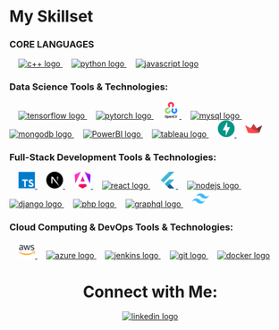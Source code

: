 
# My Skillset
### CORE LANGUAGES 
<div align="left">
  <img width="12" />
  <a href="https://isocpp.org/" target="_blank">
  <img src="https://cdn.jsdelivr.net/gh/devicons/devicon@latest/icons/cplusplus/cplusplus-original.svg" height="30" alt="c++ logo" />
  </a>
  <img width="12" />
  <a href="https://www.python.org/" target="_blank">
    <img src="https://cdn.jsdelivr.net/gh/devicons/devicon/icons/python/python-original.svg" height="30" alt="python logo" />
  </a>
   <img width="12" />
  <a href="https://developer.mozilla.org/en-US/docs/Web/JavaScript" target="_blank">
    <img src="https://cdn.jsdelivr.net/gh/devicons/devicon/icons/javascript/javascript-original.svg" height="30" alt="javascript logo" />
  </a>
  
    
### Data Science Tools & Technologies:
<div align="left">
  
  <img width="12" />
  <a href="https://www.tensorflow.org/" target="_blank">
    <img src="https://cdn.jsdelivr.net/gh/devicons/devicon/icons/tensorflow/tensorflow-original.svg" height="30" alt="tensorflow logo" />
  </a>
  <img width="12" />
  <a href="https://pytorch.org/" target="_blank">
    <img src="https://cdn.jsdelivr.net/gh/devicons/devicon/icons/pytorch/pytorch-original.svg" height="30" alt="pytorch logo" />
  </a>
    <img width="12" />
  <a href="https://opencv.org/" target="_blank">
    <img src="https://github.com/devicons/devicon/blob/v2.16.0/icons/opencv/opencv-original-wordmark.svg" height="30" alt="opencv logo" />
  </a>
  <img width="12" />
  <a href="https://www.mysql.com/" target="_blank">
    <img src="https://cdn.jsdelivr.net/gh/devicons/devicon/icons/mysql/mysql-original.svg" height="30" alt="mysql logo" />
  </a>
  <img width="12" />
  <a href="https://www.mongodb.com/" target="_blank">
    <img src="https://cdn.jsdelivr.net/gh/devicons/devicon/icons/mongodb/mongodb-original.svg" height="30" alt="mongodb logo" />
  </a>
  <img width="12" />
  <a href="https://www.microsoft.com/en-us/power-platform/products/power-bi" target="_blank">
    <img src="https://upload.wikimedia.org/wikipedia/commons/c/cf/New_Power_BI_Logo.svg" height="30" alt="PowerBI logo" />
  </a>
   <img width="12" />
  <a href="https://www.tableau.com/" target="_blank">
    <img src="https://cdn.worldvectorlogo.com/logos/tableau-software.svg" height="30" alt="tableau logo" />
  </a>
   <img width="12" />
  <a href="https://fastapi.tiangolo.com/" target="_blank">
    <img src="https://github.com/devicons/devicon/blob/master/icons/fastapi/fastapi-original.svg" height="30" alt="FastAPI logo" />
  </a>
   <img width="12" />
  <a href="https://streamlit.io/" target="_blank">
    <img src="https://github.com/devicons/devicon/blob/master/icons/streamlit/streamlit-original.svg" height="30" alt="streamlit logo" />
  </a>
</div>

### Full-Stack Development Tools & Technologies:
<div align="left">
  <img width="12" />
  <a href="https://www.typescriptlang.org/" target="_blank">
    <img src="https://github.com/devicons/devicon/blob/master/icons/typescript/typescript-original.svg" height="30" alt="typescript logo" />
  </a>
  <img width="12" />
  <a href="https://nextjs.org/" target="_blank">
    <img src="https://github.com/devicons/devicon/blob/master/icons/nextjs/nextjs-original.svg" height="30" alt="Nextjs logo" />
  </a>
  <img width="12" />
  <a href="https://v17.angular.io/guide/what-is-angular" target="_blank">
    <img src="https://github.com/devicons/devicon/blob/master/icons/angular/angular-original.svg" height="30" alt="angular logo" />
  </a>
  <img width="12" />
  <a href="https://reactjs.org/" target="_blank">
    <img src="https://cdn.jsdelivr.net/gh/devicons/devicon/icons/react/react-original.svg" height="30" alt="react logo" />
  </a>
   <img width="12" />
  <a href="https://flutter.dev">
  <img src="https://github.com/devicons/devicon/blob/master/icons/flutter/flutter-original.svg" height="30" alt="flutterlogo" />
  </a>
  <img width="12" />
  <a href="https://nodejs.org/" target="_blank">
    <img src="https://cdn.jsdelivr.net/gh/devicons/devicon/icons/nodejs/nodejs-original.svg" height="30" alt="nodejs logo" />
  </a>
  <img width="12" />
  <a href="https://www.djangoproject.com/" target="_blank">
    <img src="https://cdn.jsdelivr.net/gh/devicons/devicon@latest/icons/django/django-plain.svg" height="30" alt="django logo" />
  </a>
  <img width="12" />
  <a href="https://www.php.net/" target="_blank">
    <img src="https://cdn.jsdelivr.net/gh/devicons/devicon/icons/php/php-original.svg" height="30" alt="php logo" />
  </a>
  <img width="12" />
  <a href="https://graphql.org/">
  <img src="https://cdn.jsdelivr.net/gh/devicons/devicon@latest/icons/graphql/graphql-plain.svg" height="30" alt="graphql logo" />
  </a>   
  <img width="12" />
  <a href="https://tailwindcss.com">
  <img src="https://github.com/devicons/devicon/blob/master/icons/tailwindcss/tailwindcss-original.svg" height="30" alt="tailwindlogo" />
  </a>   
</div>

### Cloud Computing & DevOps Tools & Technologies:
<div align="left">
  <img width="12" />
  <a href="https://aws.amazon.com/" target="_blank">
    <img src="https://github.com/devicons/devicon/blob/v2.16.0/icons/amazonwebservices/amazonwebservices-original-wordmark.svg" height="30" alt="aws logo" />
  </a>
  <img width="12" />
  <a href="https://azure.microsoft.com/" target="_blank">
    <img src="https://cdn.jsdelivr.net/gh/devicons/devicon/icons/azure/azure-original.svg" height="30" alt="azure logo" />
  </a>
  <img width="12" />
  <a href="https://www.jenkins.io/" target="_blank">
    <img src="https://cdn.jsdelivr.net/gh/devicons/devicon/icons/jenkins/jenkins-original.svg" height="30" alt="jenkins logo" />
  </a>
  <img width="12" />
  <a href="https://git-scm.com/" target="_blank">
    <img src="https://cdn.jsdelivr.net/gh/devicons/devicon/icons/git/git-original.svg" height="30" alt="git logo" />
  </a>
  <img width="12" />
  <a href="https://www.docker.com/" target="_blank">
    <img src="https://cdn.jsdelivr.net/gh/devicons/devicon/icons/docker/docker-original.svg" height="30" alt="docker logo" />
  </a>
</div>

<div align="center">
  <h1>Connect with Me:</h1>  
  <a href="https://www.linkedin.com/in/vasant-dave/" target="_blank">
    <img src="https://img.shields.io/static/v1?message=LinkedIn&logo=linkedin&label=&color=0077B5&logoColor=white&labelColor=&style=for-the-badge" height="35" alt="linkedin logo" />
  </a>

